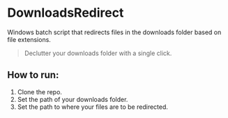 # DownloadsRedirect
Windows batch script that redirects files in the downloads folder based on file extensions.

> Declutter your downloads folder with a single click.

## How to run:
1. Clone the repo.
2. Set the path of your downloads folder.
3. Set the path to where your files are to be redirected.
